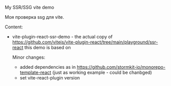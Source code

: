 My SSR/SSG vite demo

Моя проверка ssg для vite.

Content:

 - vite-plugin-react-ssr-demo - the actual copy of https://github.com/vitejs/vite-plugin-react/tree/main/playground/ssr-react this demo is based on

     Minor changes:

      - added dependencies as in https://github.com/stormkit-io/monorepo-template-react (just as working example - could be chanbged)
      - set vite-react-plugin version
